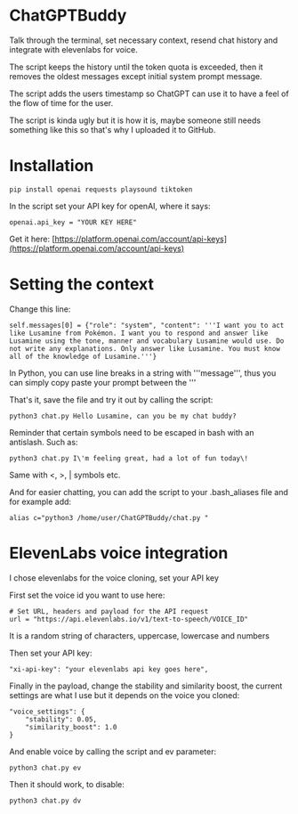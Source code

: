 # ChatGPTBuddy
Talk through the terminal, set necessary context, resend chat history and integrate with elevenlabs for voice.

The script keeps the history until the token quota is exceeded, then it removes the oldest messages except initial system prompt message.

The script adds the users timestamp so ChatGPT can use it to have a feel of the flow of time for the user.

The script is kinda ugly but it is how it is, maybe someone still needs something like this so that's why I uploaded it to GitHub.

# Installation
```
pip install openai requests playsound tiktoken
```

In the script set your API key for openAI, where it says:
```
openai.api_key = "YOUR KEY HERE"
```

Get it here: [https://platform.openai.com/account/api-keys](https://platform.openai.com/account/api-keys)

# Setting the context
Change this line:
```
self.messages[0] = {"role": "system", "content": '''I want you to act like Lusamine from Pokémon. I want you to respond and answer like Lusamine using the tone, manner and vocabulary Lusamine would use. Do not write any explanations. Only answer like Lusamine. You must know all of the knowledge of Lusamine.'''}
```
In Python, you can use line breaks in a string with '''message''', thus you can simply copy paste your prompt between the '''

That's it, save the file and try it out by calling the script:
```
python3 chat.py Hello Lusamine, can you be my chat buddy?
```
Reminder that certain symbols need to be escaped in bash with an antislash. Such as:
```
python3 chat.py I\'m feeling great, had a lot of fun today\!
```
Same with <, >, | symbols etc.

And for easier chatting, you can add the script to your .bash_aliases file and for example add:
```
alias c="python3 /home/user/ChatGPTBuddy/chat.py "
```


# ElevenLabs voice integration
I chose elevenlabs for the voice cloning, set your API key

First set the voice id you want to use here:
```
# Set URL, headers and payload for the API request
url = "https://api.elevenlabs.io/v1/text-to-speech/VOICE_ID"
```
It is a random string of characters, uppercase, lowercase and numbers

Then set your API key:
```
"xi-api-key": "your elevenlabs api key goes here",
```

Finally in the payload, change the stability and similarity boost, the current settings are what I use but it depends on the voice you cloned:
```
"voice_settings": {
    "stability": 0.05,
    "similarity_boost": 1.0
}
```

And enable voice by calling the script and ev parameter:
```
python3 chat.py ev
```

Then it should work, to disable:
```
python3 chat.py dv
```
